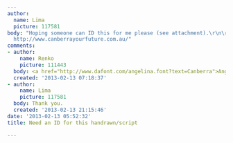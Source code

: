 ```yaml
---
author:
  name: Lima
  picture: 117581
body: "Hoping someone can ID this for me please (see attachment).\r\n\r\nSee also:
  http://www.canberrayourfuture.com.au/"
comments:
- author:
    name: Renko
    picture: 111443
  body: <a href="http://www.dafont.com/angelina.font?text=Canberra">Angelina</a>
  created: '2013-02-13 07:18:37'
- author:
    name: Lima
    picture: 117581
  body: Thank you.
  created: '2013-02-13 21:15:46'
date: '2013-02-13 05:52:32'
title: Need an ID for this handrawn/script

---
```

